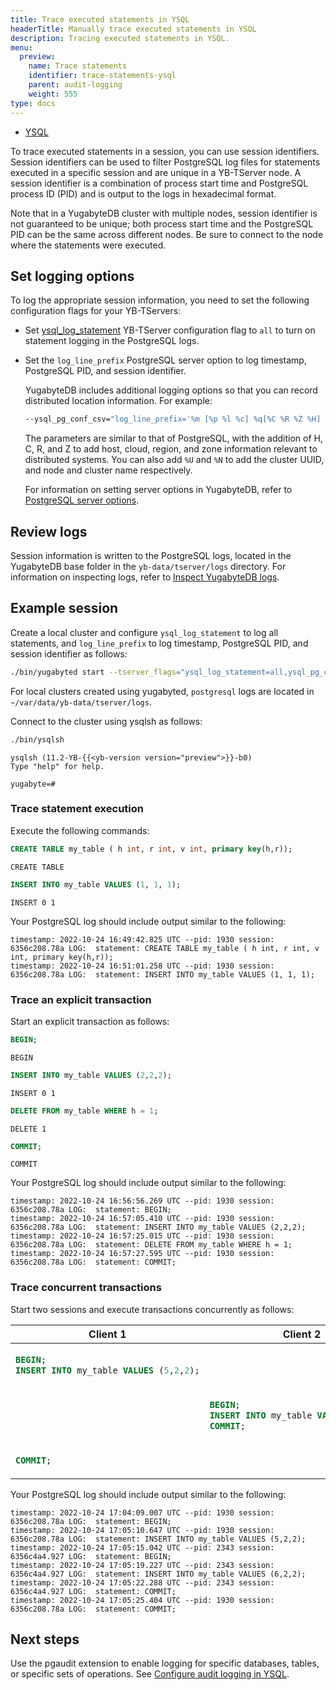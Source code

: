 ```yaml
---
title: Trace executed statements in YSQL
headerTitle: Manually trace executed statements in YSQL
description: Tracing executed statements in YSQL.
menu:
  preview:
    name: Trace statements
    identifier: trace-statements-ysql
    parent: audit-logging
    weight: 555
type: docs
---
```


<ul class="nav nav-tabs-alt nav-tabs-yb">
  <li >
    <a href="../trace-statements-ysql/" class="nav-link active">
      <i class="icon-postgres" aria-hidden="true"></i>
      YSQL
    </a>
  </li>
</ul>

To trace executed statements in a session, you can use session identifiers. Session identifiers can be used to filter PostgreSQL log files for statements executed in a specific session and are unique in a YB-TServer node. A session identifier is a combination of process start time and PostgreSQL process ID (PID) and is output to the logs in hexadecimal format.

Note that in a YugabyteDB cluster with multiple nodes, session identifier is not guaranteed to be unique; both process start time and the PostgreSQL PID can be the same across different nodes. Be sure to connect to the node where the statements were executed.

## Set logging options

To log the appropriate session information, you need to set the following configuration flags for your YB-TServers:

- Set [ysql_log_statement](../../../reference/configuration/yb-tserver/#ysql-log-statement) YB-TServer configuration flag to `all` to turn on statement logging in the PostgreSQL logs.
- Set the `log_line_prefix` PostgreSQL server option to log timestamp, PostgreSQL PID, and session identifier.

    YugabyteDB includes additional logging options so that you can record distributed location information. For example:

    ```sh
    --ysql_pg_conf_csv="log_line_prefix='%m [%p %l %c] %q[%C %R %Z %H] [%r%a %u %d] '"
    ```

    The parameters are similar to that of PostgreSQL, with the addition of H, C, R, and Z to add host, cloud, region, and zone information relevant to distributed systems. You can also add `%U` and `%N` to add the cluster UUID, and node and cluster name respectively.

    For information on setting server options in YugabyteDB, refer to [PostgreSQL server options](../../../reference/configuration/yb-tserver/#postgresql-server-options).

## Review logs

Session information is written to the PostgreSQL logs, located in the YugabyteDB base folder in the `yb-data/tserver/logs` directory. For information on inspecting logs, refer to [Inspect YugabyteDB logs](../../../troubleshoot/nodes/check-logs/).

## Example session

Create a local cluster and configure `ysql_log_statement` to log all statements, and `log_line_prefix` to log timestamp, PostgreSQL PID, and session identifier as follows:

```sh
./bin/yugabyted start --tserver_flags="ysql_log_statement=all,ysql_pg_conf_csv=\"log_line_prefix='timestamp: %m pid: %p session: %c '\""
```

For local clusters created using yugabyted, `postgresql` logs are located in `~/var/data/yb-data/tserver/logs`.

Connect to the cluster using ysqlsh as follows:

```sh
./bin/ysqlsh
```

```output
ysqlsh (11.2-YB-{{<yb-version version="preview">}}-b0)
Type "help" for help.

yugabyte=#
```

### Trace statement execution

Execute the following commands:

```sql
CREATE TABLE my_table ( h int, r int, v int, primary key(h,r));
```

```output
CREATE TABLE
```

```sql
INSERT INTO my_table VALUES (1, 1, 1);
```

```output
INSERT 0 1
```

Your PostgreSQL log should include output similar to the following:

```output
timestamp: 2022-10-24 16:49:42.825 UTC --pid: 1930 session: 6356c208.78a LOG:  statement: CREATE TABLE my_table ( h int, r int, v int, primary key(h,r));
timestamp: 2022-10-24 16:51:01.258 UTC --pid: 1930 session: 6356c208.78a LOG:  statement: INSERT INTO my_table VALUES (1, 1, 1);
```

### Trace an explicit transaction

Start an explicit transaction as follows:

```sql
BEGIN;
```

```output
BEGIN
```

```sql
INSERT INTO my_table VALUES (2,2,2);
```

```output
INSERT 0 1
```

```sql
DELETE FROM my_table WHERE h = 1;
```

```output
DELETE 1
```

```sql
COMMIT;
```

```output
COMMIT
```

Your PostgreSQL log should include output similar to the following:

```output
timestamp: 2022-10-24 16:56:56.269 UTC --pid: 1930 session: 6356c208.78a LOG:  statement: BEGIN;
timestamp: 2022-10-24 16:57:05.410 UTC --pid: 1930 session: 6356c208.78a LOG:  statement: INSERT INTO my_table VALUES (2,2,2);
timestamp: 2022-10-24 16:57:25.015 UTC --pid: 1930 session: 6356c208.78a LOG:  statement: DELETE FROM my_table WHERE h = 1;
timestamp: 2022-10-24 16:57:27.595 UTC --pid: 1930 session: 6356c208.78a LOG:  statement: COMMIT;
```

### Trace concurrent transactions

Start two sessions and execute transactions concurrently as follows:

<table class="no-alter-colors">
  <thead>
    <tr>
    <th>
    Client 1
    </th>
    <th>
    Client 2
    </th>
    </tr>
  </thead>
  <tbody>
  <tr>
   <td>

```sql
BEGIN;
INSERT INTO my_table VALUES (5,2,2);
```

   </td>
   <td>
   </td>
  </tr>
  <tr>
   <td>
   </td>
   <td>

```sql
BEGIN;
INSERT INTO my_table VALUES (6,2,2);
COMMIT;
```

   </td>
  </tr>
  <tr>
   <td>

```sql
COMMIT;
```

   </td>
   <td>
   </td>
  </tr>

</tbody>
</table>

Your PostgreSQL log should include output similar to the following:

```output
timestamp: 2022-10-24 17:04:09.007 UTC --pid: 1930 session: 6356c208.78a LOG:  statement: BEGIN;
timestamp: 2022-10-24 17:05:10.647 UTC --pid: 1930 session: 6356c208.78a LOG:  statement: INSERT INTO my_table VALUES (5,2,2);
timestamp: 2022-10-24 17:05:15.042 UTC --pid: 2343 session: 6356c4a4.927 LOG:  statement: BEGIN;
timestamp: 2022-10-24 17:05:19.227 UTC --pid: 2343 session: 6356c4a4.927 LOG:  statement: INSERT INTO my_table VALUES (6,2,2);
timestamp: 2022-10-24 17:05:22.288 UTC --pid: 2343 session: 6356c4a4.927 LOG:  statement: COMMIT;
timestamp: 2022-10-24 17:05:25.404 UTC --pid: 1930 session: 6356c208.78a LOG:  statement: COMMIT;
```

## Next steps

Use the pgaudit extension to enable logging for specific databases, tables, or specific sets of operations. See [Configure audit logging in YSQL](../audit-logging-ysql).
